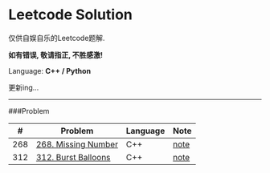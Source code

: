 Leetcode Solution
===

仅供自娱自乐的Leetcode题解. 

**如有错误, 敬请指正, 不胜感激!**

Language: **C++ / Python**

更新ing...

---
###Problem

| \# | Problem | Language | Note | 
|----|---------|----------|------| 
| 268 | [268. Missing Number](https://github.com/youngyf/leetcode/blob/master/solution/268_Missing_Number/Missing_Number.cpp)| C++ | [note](http://youngyf.github.io/2016/03/06/leetcode-268-Missing-Number/) |
| 312 | [312. Burst Balloons](https://github.com/youngyf/leetcode/blob/master/solution/312_Burst_Balloons/Burst_Balloons.cpp) | C++ | [note](http://youngyf.github.io/2016/03/03/leetcode-312-Burst-Balloons/) |



